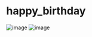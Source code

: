 # happy_birthday


![image](https://user-images.githubusercontent.com/79656505/170734987-fa5d8d79-d73e-4929-963a-440184e20e41.png)
![image](https://user-images.githubusercontent.com/79656505/170735108-3958095d-c1c1-4808-8efc-1a4a98bae1a2.png)

